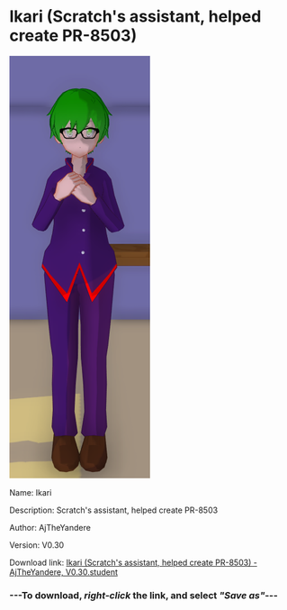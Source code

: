 # Ikari (Scratch's assistant, helped create PR-8503)

<img src = "https://raw.githubusercontent.com/Arbiter1223/Daigaku-Gurashi-Custom-Students/master/Students/Files/Ikari%20(Scratch's%20assistant%2C%20helped%20create%20PR-8503).png">

Name: Ikari

Description: Scratch's assistant, helped create PR-8503

Author: AjTheYandere

Version: V0.30

Download link: <a href="https://raw.githubusercontent.com/Arbiter1223/Daigaku-Gurashi-Custom-Students/master/Students/Files/Ikari%20(Scratch's%20assistant%2C%20helped%20create%20PR-8503)%20-%20AjTheYandere%2C%20V0.30.student">Ikari (Scratch's assistant, helped create PR-8503) - AjTheYandere, V0.30.student</a>

### ---**To download, _right-click_ the link, and select _"Save as"_**---

